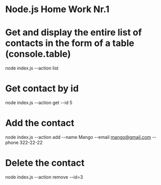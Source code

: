 # Node.js Home Work Nr.1

# Get and display the entire list of contacts in the form of a table (console.table)
node index.js --action list

# Get contact by id
node index.js --action get --id 5

# Add the contact
node index.js --action add --name Mango --email mango@gmail.com --phone 322-22-22

# Delete the contact
node index.js --action remove --id=3
